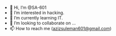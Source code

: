 - 👋 Hi, I’m @SA-601
- 👀 I’m interested in hacking.
- 🌱 I’m currently learning IT.
- 💞️ I’m looking to collaborate on ...
- 📫 How to reach me (azizsuleman601@gmail.com)


<!---
SA-601/SA-601 is a ✨ special ✨ repository because its `README.md` (this file) appears on your GitHub profile.
You can click the Preview link to take a look at your changes.
--->
